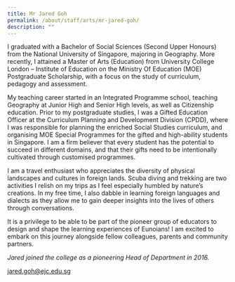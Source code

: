 ```yaml
---
title: Mr Jared Goh
permalink: /about/staff/arts/mr-jared-goh/
description: ""
---
```


I graduated with a Bachelor of Social Sciences (Second Upper Honours) from the National University of Singapore, majoring in Geography. More recently, I attained a Master of Arts (Education) from University College London – Institute of Education on the Ministry Of Education (MOE) Postgraduate Scholarship, with a focus on the study of curriculum, pedagogy and assessment.

My teaching career started in an Integrated Programme school, teaching Geography at Junior High and Senior High levels, as well as Citizenship education. Prior to my postgraduate studies, I was a Gifted Education Officer at the Curriculum Planning and Development Division (CPDD), where I was responsible for planning the enriched Social Studies curriculum, and organising MOE Special Programmes for the gifted and high-ability students in Singapore. I am a firm believer that every student has the potential to succeed in different domains, and that their gifts need to be intentionally cultivated through customised programmes.

I am a travel enthusiast who appreciates the diversity of physical landscapes and cultures in foreign lands. Scuba diving and trekking are two activities I relish on my trips as I feel especially humbled by nature’s creations. In my free time, I also dabble in learning foreign languages and dialects as they allow me to gain deeper insights into the lives of others through conversations.

It is a privilege to be able to be part of the pioneer group of educators to design and shape the learning experiences of Eunoians! I am excited to embark on this journey alongside fellow colleagues, parents and community partners.

_Jared joined the college as a pioneering Head of Department in 2016._

[jared.goh@ejc.edu.sg](mailto:jared.goh@ejc.edu.sg)